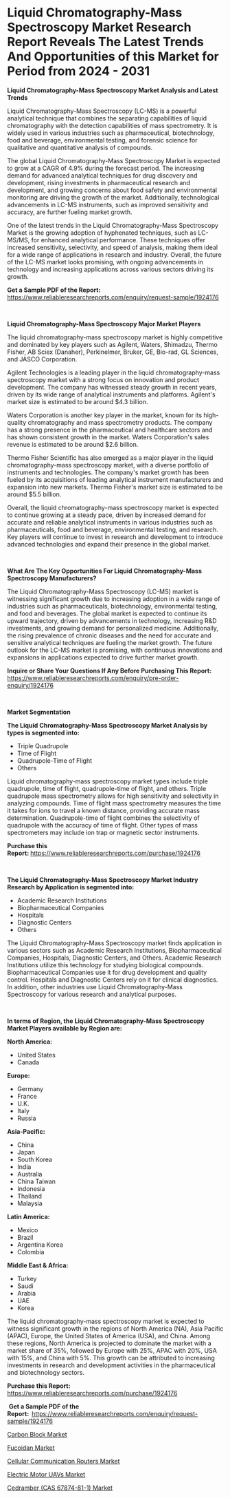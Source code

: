 <p><h1>Liquid Chromatography-Mass Spectroscopy Market Research Report Reveals The Latest Trends And Opportunities of this Market for Period from 2024 - 2031</h1></p><p><strong>Liquid Chromatography-Mass Spectroscopy Market Analysis and Latest Trends</strong></p>
<p><p>Liquid Chromatography-Mass Spectroscopy (LC-MS) is a powerful analytical technique that combines the separating capabilities of liquid chromatography with the detection capabilities of mass spectrometry. It is widely used in various industries such as pharmaceutical, biotechnology, food and beverage, environmental testing, and forensic science for qualitative and quantitative analysis of compounds.</p><p>The global Liquid Chromatography-Mass Spectroscopy Market is expected to grow at a CAGR of 4.9% during the forecast period. The increasing demand for advanced analytical techniques for drug discovery and development, rising investments in pharmaceutical research and development, and growing concerns about food safety and environmental monitoring are driving the growth of the market. Additionally, technological advancements in LC-MS instruments, such as improved sensitivity and accuracy, are further fueling market growth.</p><p>One of the latest trends in the Liquid Chromatography-Mass Spectroscopy Market is the growing adoption of hyphenated techniques, such as LC-MS/MS, for enhanced analytical performance. These techniques offer increased sensitivity, selectivity, and speed of analysis, making them ideal for a wide range of applications in research and industry. Overall, the future of the LC-MS market looks promising, with ongoing advancements in technology and increasing applications across various sectors driving its growth.</p></p>
<p><strong>Get a Sample PDF of the Report:&nbsp;</strong> <a href="https://www.reliableresearchreports.com/enquiry/request-sample/1924176">https://www.reliableresearchreports.com/enquiry/request-sample/1924176</a></p>
<p>&nbsp;</p>
<p><strong>Liquid Chromatography-Mass Spectroscopy Major Market Players</strong></p>
<p><p>The liquid chromatography-mass spectroscopy market is highly competitive and dominated by key players such as Agilent, Waters, Shimadzu, Thermo Fisher, AB Sciex (Danaher), Perkinelmer, Bruker, GE, Bio-rad, GL Sciences, and JASCO Corporation.</p><p>Agilent Technologies is a leading player in the liquid chromatography-mass spectroscopy market with a strong focus on innovation and product development. The company has witnessed steady growth in recent years, driven by its wide range of analytical instruments and platforms. Agilent's market size is estimated to be around $4.3 billion.</p><p>Waters Corporation is another key player in the market, known for its high-quality chromatography and mass spectrometry products. The company has a strong presence in the pharmaceutical and healthcare sectors and has shown consistent growth in the market. Waters Corporation's sales revenue is estimated to be around $2.6 billion.</p><p>Thermo Fisher Scientific has also emerged as a major player in the liquid chromatography-mass spectroscopy market, with a diverse portfolio of instruments and technologies. The company's market growth has been fueled by its acquisitions of leading analytical instrument manufacturers and expansion into new markets. Thermo Fisher's market size is estimated to be around $5.5 billion.</p><p>Overall, the liquid chromatography-mass spectroscopy market is expected to continue growing at a steady pace, driven by increased demand for accurate and reliable analytical instruments in various industries such as pharmaceuticals, food and beverage, environmental testing, and research. Key players will continue to invest in research and development to introduce advanced technologies and expand their presence in the global market.</p></p>
<p>&nbsp;</p>
<p><strong>What Are The Key Opportunities For Liquid Chromatography-Mass Spectroscopy Manufacturers?</strong></p>
<p><p>The Liquid Chromatography-Mass Spectroscopy (LC-MS) market is witnessing significant growth due to increasing adoption in a wide range of industries such as pharmaceuticals, biotechnology, environmental testing, and food and beverages. The global market is expected to continue its upward trajectory, driven by advancements in technology, increasing R&D investments, and growing demand for personalized medicine. Additionally, the rising prevalence of chronic diseases and the need for accurate and sensitive analytical techniques are fueling the market growth. The future outlook for the LC-MS market is promising, with continuous innovations and expansions in applications expected to drive further market growth.</p></p>
<p><strong>Inquire or Share Your Questions If Any Before Purchasing This Report:</strong> <a href="https://www.reliableresearchreports.com/enquiry/pre-order-enquiry/1924176">https://www.reliableresearchreports.com/enquiry/pre-order-enquiry/1924176</a></p>
<p>&nbsp;</p>
<p><strong>Market Segmentation</strong></p>
<p><strong>The Liquid Chromatography-Mass Spectroscopy Market Analysis by types is segmented into:</strong></p>
<p><ul><li>Triple Quadrupole</li><li>Time of Flight</li><li>Quadrupole-Time of Flight</li><li>Others</li></ul></p>
<p><p>Liquid chromatography-mass spectroscopy market types include triple quadrupole, time of flight, quadrupole-time of flight, and others. Triple quadrupole mass spectrometry allows for high sensitivity and selectivity in analyzing compounds. Time of flight mass spectrometry measures the time it takes for ions to travel a known distance, providing accurate mass determination. Quadrupole-time of flight combines the selectivity of quadrupole with the accuracy of time of flight. Other types of mass spectrometers may include ion trap or magnetic sector instruments.</p></p>
<p><strong>Purchase this Report:&nbsp;</strong><a href="https://www.reliableresearchreports.com/purchase/1924176">https://www.reliableresearchreports.com/purchase/1924176</a></p>
<p>&nbsp;</p>
<p><strong>The Liquid Chromatography-Mass Spectroscopy Market Industry Research by Application is segmented into:</strong></p>
<p><ul><li>Academic Research Institutions</li><li>Biopharmaceutical Companies</li><li>Hospitals</li><li>Diagnostic Centers</li><li>Others</li></ul></p>
<p><p>The Liquid Chromatography-Mass Spectroscopy market finds application in various sectors such as Academic Research Institutions, Biopharmaceutical Companies, Hospitals, Diagnostic Centers, and Others. Academic Research Institutions utilize this technology for studying biological compounds. Biopharmaceutical Companies use it for drug development and quality control. Hospitals and Diagnostic Centers rely on it for clinical diagnostics. In addition, other industries use Liquid Chromatography-Mass Spectroscopy for various research and analytical purposes.</p></p>
<p>&nbsp;</p>
<p><strong>In terms of Region, the Liquid Chromatography-Mass Spectroscopy Market Players available by Region are:</strong></p>
<p>
    <p> <strong> North America: </strong>
        <ul>
            <li>United States</li>
            <li>Canada</li>
        </ul>
        </p> 
    <p> <strong> Europe: </strong>
        <ul>
            <li>Germany</li>
            <li>France</li>
            <li>U.K.</li>
            <li>Italy</li>
            <li>Russia</li>
        </ul>
        </p> 
    <p> <strong> Asia-Pacific: </strong>
        <ul>
            <li>China</li>
            <li>Japan</li>
            <li>South Korea</li>
            <li>India</li>
            <li>Australia</li>
            <li>China Taiwan</li>
            <li>Indonesia</li>
            <li>Thailand</li>
            <li>Malaysia</li>
        </ul>
        </p> 
    <p> <strong> Latin America: </strong>
        <ul>
            <li>Mexico</li>
            <li>Brazil</li>
            <li>Argentina Korea</li>
            <li>Colombia</li>
        </ul>
        </p> 
    <p> <strong> Middle East & Africa: </strong>
        <ul>
            <li>Turkey</li>
            <li>Saudi</li>
            <li>Arabia</li>
            <li>UAE</li>
            <li>Korea</li>
        </ul>
    </p>
    </p>
<p><p>The liquid chromatography-mass spectroscopy market is expected to witness significant growth in the regions of North America (NA), Asia Pacific (APAC), Europe, the United States of America (USA), and China. Among these regions, North America is projected to dominate the market with a market share of 35%, followed by Europe with 25%, APAC with 20%, USA with 15%, and China with 5%. This growth can be attributed to increasing investments in research and development activities in the pharmaceutical and biotechnology sectors.</p></p>
<p><strong>Purchase this Report: </strong><a href="https://www.reliableresearchreports.com/purchase/1924176">https://www.reliableresearchreports.com/purchase/1924176</a></p>
<p>&nbsp;<strong>Get a Sample PDF of the Report:&nbsp;&nbsp;</strong><a href="https://www.reliableresearchreports.com/enquiry/request-sample/1924176">https://www.reliableresearchreports.com/enquiry/request-sample/1924176</a></p>
<p><strong></strong></p>
<p><p><a href="https://view.publitas.com/reportprime-1/global-carbon-block-market-size-and-market-trends-insights-and-projections-from-2024-to-2031/">Carbon Block Market</a></p><p><a href="https://view.publitas.com/reportprime-1/fucoidan-market-research-report-provides-critical-insights-that-can-help-shape-business-development-and-investment-strategies/">Fucoidan Market</a></p><p><a href="https://picayune-night-cbd.notion.site/Cellular-Communication-Routers-Market-Insights-Market-Players-and-Forecast-Till-2031-9a5404e7b53b4277bafe0d308bf4ea1b">Cellular Communication Routers Market</a></p><p><a href="https://valiant-lunge-8fe.notion.site/Electric-Motor-UAVs-Market-Size-Market-Share-and-Global-Market-Analysis-Report-2024-2031-0f979b46631d4e6985e91ca58e68c638">Electric Motor UAVs Market</a></p><p><a href="https://artistic-helicopter-ca9.notion.site/Cedramber-CAS-67874-81-1-Market-A-Comprehensive-Report-of-its-Market-Share-Growth-Trends-2024--8b8c242c58ef43c9880a72cfda9a6b68">Cedramber (CAS 67874-81-1) Market</a></p></p>